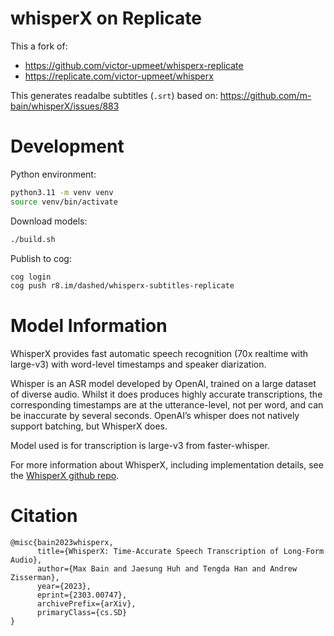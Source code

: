 # whisperX on Replicate

This a fork of:

- https://github.com/victor-upmeet/whisperx-replicate
- https://replicate.com/victor-upmeet/whisperx

This generates readalbe subtitles (`.srt`) based on: https://github.com/m-bain/whisperX/issues/883

# Development

Python environment:

```sh
python3.11 -m venv venv
source venv/bin/activate
```

Download models:

```sh
./build.sh
```

Publish to cog:

```sh
cog login
cog push r8.im/dashed/whisperx-subtitles-replicate
```

# Model Information

WhisperX provides fast automatic speech recognition (70x realtime with large-v3) with word-level timestamps and speaker diarization.

Whisper is an ASR model developed by OpenAI, trained on a large dataset of diverse audio. Whilst it does produces highly accurate transcriptions, the corresponding timestamps are at the utterance-level, not per word, and can be inaccurate by several seconds. OpenAI’s whisper does not natively support batching, but WhisperX does.

Model used is for transcription is large-v3 from faster-whisper.

For more information about WhisperX, including implementation details, see the [WhisperX github repo](https://github.com/m-bain/whisperX).

# Citation

```
@misc{bain2023whisperx,
      title={WhisperX: Time-Accurate Speech Transcription of Long-Form Audio},
      author={Max Bain and Jaesung Huh and Tengda Han and Andrew Zisserman},
      year={2023},
      eprint={2303.00747},
      archivePrefix={arXiv},
      primaryClass={cs.SD}
}
```
